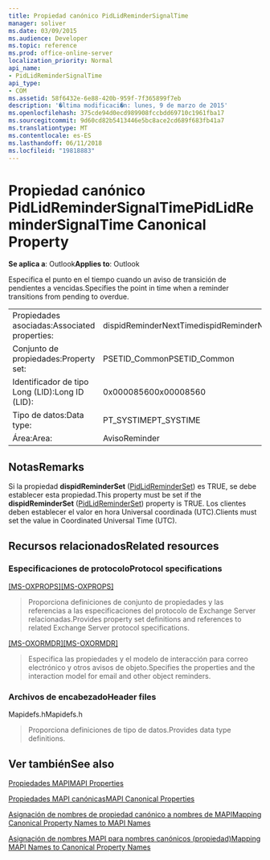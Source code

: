 ```yaml
---
title: Propiedad canónico PidLidReminderSignalTime
manager: soliver
ms.date: 03/09/2015
ms.audience: Developer
ms.topic: reference
ms.prod: office-online-server
localization_priority: Normal
api_name:
- PidLidReminderSignalTime
api_type:
- COM
ms.assetid: 58f6432e-6e88-420b-959f-7f365899f7eb
description: '�ltima modificaci�n: lunes, 9 de marzo de 2015'
ms.openlocfilehash: 375cde94d0ecd989908fccbdd69710c1961fba17
ms.sourcegitcommit: 9d60cd82b5413446e5bc8ace2cd689f683fb41a7
ms.translationtype: MT
ms.contentlocale: es-ES
ms.lasthandoff: 06/11/2018
ms.locfileid: "19818883"
---
```

# <a name="pidlidremindersignaltime-canonical-property"></a><span data-ttu-id="6ab4f-103">Propiedad canónico PidLidReminderSignalTime</span><span class="sxs-lookup"><span data-stu-id="6ab4f-103">PidLidReminderSignalTime Canonical Property</span></span>

  
  
<span data-ttu-id="6ab4f-104">**Se aplica a**: Outlook</span><span class="sxs-lookup"><span data-stu-id="6ab4f-104">**Applies to**: Outlook</span></span> 
  
<span data-ttu-id="6ab4f-105">Especifica el punto en el tiempo cuando un aviso de transición de pendientes a vencidas.</span><span class="sxs-lookup"><span data-stu-id="6ab4f-105">Specifies the point in time when a reminder transitions from pending to overdue.</span></span>
  
|||
|:-----|:-----|
|<span data-ttu-id="6ab4f-106">Propiedades asociadas:</span><span class="sxs-lookup"><span data-stu-id="6ab4f-106">Associated properties:</span></span>  <br/> |<span data-ttu-id="6ab4f-107">dispidReminderNextTime</span><span class="sxs-lookup"><span data-stu-id="6ab4f-107">dispidReminderNextTime</span></span>  <br/> |
|<span data-ttu-id="6ab4f-108">Conjunto de propiedades:</span><span class="sxs-lookup"><span data-stu-id="6ab4f-108">Property set:</span></span>  <br/> |<span data-ttu-id="6ab4f-109">PSETID_Common</span><span class="sxs-lookup"><span data-stu-id="6ab4f-109">PSETID_Common</span></span>  <br/> |
|<span data-ttu-id="6ab4f-110">Identificador de tipo Long (LID):</span><span class="sxs-lookup"><span data-stu-id="6ab4f-110">Long ID (LID):</span></span>  <br/> |<span data-ttu-id="6ab4f-111">0x00008560</span><span class="sxs-lookup"><span data-stu-id="6ab4f-111">0x00008560</span></span>  <br/> |
|<span data-ttu-id="6ab4f-112">Tipo de datos:</span><span class="sxs-lookup"><span data-stu-id="6ab4f-112">Data type:</span></span>  <br/> |<span data-ttu-id="6ab4f-113">PT_SYSTIME</span><span class="sxs-lookup"><span data-stu-id="6ab4f-113">PT_SYSTIME</span></span>  <br/> |
|<span data-ttu-id="6ab4f-114">Área:</span><span class="sxs-lookup"><span data-stu-id="6ab4f-114">Area:</span></span>  <br/> |<span data-ttu-id="6ab4f-115">Aviso</span><span class="sxs-lookup"><span data-stu-id="6ab4f-115">Reminder</span></span>  <br/> |
   
## <a name="remarks"></a><span data-ttu-id="6ab4f-116">Notas</span><span class="sxs-lookup"><span data-stu-id="6ab4f-116">Remarks</span></span>

<span data-ttu-id="6ab4f-117">Si la propiedad **dispidReminderSet** ([PidLidReminderSet](pidlidreminderset-canonical-property.md)) es TRUE, se debe establecer esta propiedad.</span><span class="sxs-lookup"><span data-stu-id="6ab4f-117">This property must be set if the **dispidReminderSet** ([PidLidReminderSet](pidlidreminderset-canonical-property.md)) property is TRUE.</span></span> <span data-ttu-id="6ab4f-118">Los clientes deben establecer el valor en hora Universal coordinada (UTC).</span><span class="sxs-lookup"><span data-stu-id="6ab4f-118">Clients must set the value in Coordinated Universal Time (UTC).</span></span>
  
## <a name="related-resources"></a><span data-ttu-id="6ab4f-119">Recursos relacionados</span><span class="sxs-lookup"><span data-stu-id="6ab4f-119">Related resources</span></span>

### <a name="protocol-specifications"></a><span data-ttu-id="6ab4f-120">Especificaciones de protocolo</span><span class="sxs-lookup"><span data-stu-id="6ab4f-120">Protocol specifications</span></span>

<span data-ttu-id="6ab4f-121">[[MS-OXPROPS]](http://msdn.microsoft.com/library/f6ab1613-aefe-447d-a49c-18217230b148%28Office.15%29.aspx)</span><span class="sxs-lookup"><span data-stu-id="6ab4f-121">[[MS-OXPROPS]](http://msdn.microsoft.com/library/f6ab1613-aefe-447d-a49c-18217230b148%28Office.15%29.aspx)</span></span>
  
> <span data-ttu-id="6ab4f-122">Proporciona definiciones de conjunto de propiedades y las referencias a las especificaciones del protocolo de Exchange Server relacionadas.</span><span class="sxs-lookup"><span data-stu-id="6ab4f-122">Provides property set definitions and references to related Exchange Server protocol specifications.</span></span>
    
<span data-ttu-id="6ab4f-123">[[MS-OXORMDR]](http://msdn.microsoft.com/library/5454ebcc-e5d1-4da8-a598-d393b101caab%28Office.15%29.aspx)</span><span class="sxs-lookup"><span data-stu-id="6ab4f-123">[[MS-OXORMDR]](http://msdn.microsoft.com/library/5454ebcc-e5d1-4da8-a598-d393b101caab%28Office.15%29.aspx)</span></span>
  
> <span data-ttu-id="6ab4f-124">Especifica las propiedades y el modelo de interacción para correo electrónico y otros avisos de objeto.</span><span class="sxs-lookup"><span data-stu-id="6ab4f-124">Specifies the properties and the interaction model for email and other object reminders.</span></span>
    
### <a name="header-files"></a><span data-ttu-id="6ab4f-125">Archivos de encabezado</span><span class="sxs-lookup"><span data-stu-id="6ab4f-125">Header files</span></span>

<span data-ttu-id="6ab4f-126">Mapidefs.h</span><span class="sxs-lookup"><span data-stu-id="6ab4f-126">Mapidefs.h</span></span>
  
> <span data-ttu-id="6ab4f-127">Proporciona definiciones de tipo de datos.</span><span class="sxs-lookup"><span data-stu-id="6ab4f-127">Provides data type definitions.</span></span>
    
## <a name="see-also"></a><span data-ttu-id="6ab4f-128">Ver también</span><span class="sxs-lookup"><span data-stu-id="6ab4f-128">See also</span></span>



[<span data-ttu-id="6ab4f-129">Propiedades MAPI</span><span class="sxs-lookup"><span data-stu-id="6ab4f-129">MAPI Properties</span></span>](mapi-properties.md)
  
[<span data-ttu-id="6ab4f-130">Propiedades MAPI canónicas</span><span class="sxs-lookup"><span data-stu-id="6ab4f-130">MAPI Canonical Properties</span></span>](mapi-canonical-properties.md)
  
[<span data-ttu-id="6ab4f-131">Asignación de nombres de propiedad canónico a nombres de MAPI</span><span class="sxs-lookup"><span data-stu-id="6ab4f-131">Mapping Canonical Property Names to MAPI Names</span></span>](mapping-canonical-property-names-to-mapi-names.md)
  
[<span data-ttu-id="6ab4f-132">Asignación de nombres MAPI para nombres canónicos (propiedad)</span><span class="sxs-lookup"><span data-stu-id="6ab4f-132">Mapping MAPI Names to Canonical Property Names</span></span>](mapping-mapi-names-to-canonical-property-names.md)

